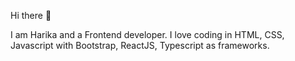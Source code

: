 Hi there 👋

I am Harika and a Frontend developer. I love coding in HTML, CSS, Javascript with Bootstrap, ReactJS, Typescript as frameworks.
